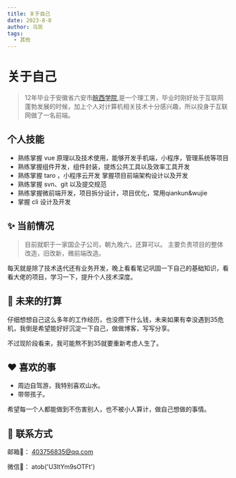 ```yaml
---
title: 关于自己
date: 2023-8-8
author: 马凯
tags: 
  - 其他
---
```


# 关于自己

> 12年毕业于安徽省六安市[皖西学院](https://www.wxc.edu.cn/),是一个理工男，毕业时刚好处于互联网蓬勃发展的时候，加上个人对计算机相关技术十分感兴趣，所以投身于互联网做了一名前端。


## 个人技能

- 熟练掌握 vue 原理以及技术使用，能够开发手机端，小程序，管理系统等项目 
- 熟练掌握组件开发，组件封装，提炼公共工具以及效率工具开发 
- 熟练掌握 taro ，小程序云开发 掌握项目前端架构设计以及开发 
- 熟练掌握 svn、git 以及提交规范 
- 熟练掌握微前端开发，项目拆分设计，项目优化，常用qiankun&wujie 
- 掌握 cli 设计及开发

## ✨ 当前情况

> 目前就职于一家国企子公司，朝九晚六，还算可以。
> 主要负责项目的整体改造，旧改新，微前端改造。

每天就是除了技术迭代还有业务开发，晚上看看笔记巩固一下自己的基础知识，看看大佬的项目，学习一下，提升个人技术深度。


## 🚀 未来的打算

仔细想想自己这么多年的工作经历，也没攒下什么钱，未来如果有幸没遇到35危机，我倒是希望能好好沉淀一下自己，做做博客，写写分享。

不过现阶段看来，我可能熬不到35就要重新考虑人生了。

## ❤️ 喜欢的事

- 周边自驾游，我特别喜欢山水。
- 带带孩子。

希望每一个人都能做到不伤害别人，也不被小人算计，做自己想做的事情。


## 🎫 联系方式

邮箱📮： 403756835@qq.com

微信📡： atob('U3ltYm9sOTFt')